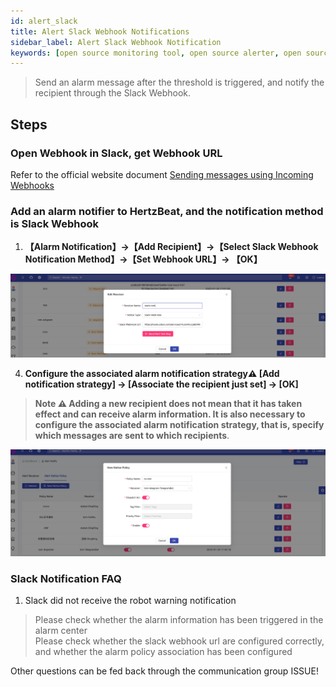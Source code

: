 ```yaml
---
id: alert_slack
title: Alert Slack Webhook Notifications
sidebar_label: Alert Slack Webhook Notification
keywords: [open source monitoring tool, open source alerter, open source slack webhook notification]
---
```


> Send an alarm message after the threshold is triggered, and notify the recipient through the Slack Webhook.

## Steps

### Open Webhook in Slack, get Webhook URL

Refer to the official website document [Sending messages using Incoming Webhooks](https://api.slack.com/messaging/webhooks)

### Add an alarm notifier to HertzBeat, and the notification method is Slack Webhook

1. **【Alarm Notification】->【Add Recipient】->【Select Slack Webhook Notification Method】->【Set Webhook URL】-> 【OK】**

![email](/img/docs/help/slack-bot-1.png)

4. **Configure the associated alarm notification strategy⚠️ [Add notification strategy] -> [Associate the recipient just set] -> [OK]**

> **Note ⚠️ Adding a new recipient does not mean that it has taken effect and can receive alarm information. It is also necessary to configure the associated alarm notification strategy, that is, specify which messages are sent to which recipients**.

![email](/img/docs/help/alert-notice-policy.png)


### Slack Notification FAQ

1. Slack did not receive the robot warning notification

> Please check whether the alarm information has been triggered in the alarm center   
> Please check whether the slack webhook url are configured correctly, and whether the alarm policy association has been configured   

Other questions can be fed back through the communication group ISSUE!
